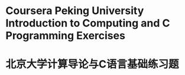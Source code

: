 # Coursera Peking University Introduction to Computing and C Programming Exercises
# 北京大学计算导论与C语言基础练习题